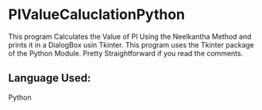 # PIValueCaluclationPython
This program Calculates the Value of PI Using the Neelkantha Method and prints it in a DialogBox usin Tkinter.
This program uses the Tkinter package of the Python Module. Pretty Straightforward if you read the comments.

## Language Used:
Python
